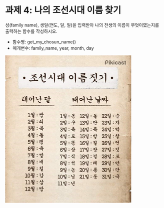 # 과제 4: 나의 조선시대 이름 찾기

성(family name), 생일(연도, 달, 일)을 입력받아 나의 전생의 이름이 무엇이였는지를 출력하는 함수를 작성하시오.
- 함수명: get_my_chosun_name()
- 매개변수: family_name, year, month, day

<img src="../img/chosun_name.jpg"  width="80%" height="80%"/>
